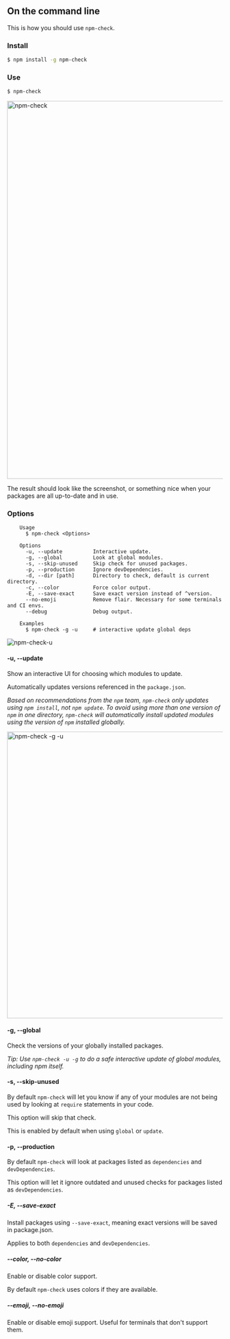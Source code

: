 ## On the command line

This is how you should use `npm-check`. 

### Install


```bash
$ npm install -g npm-check
```

### Use


```bash
$ npm-check
```

<img width="882" alt="npm-check" src="https://cloud.githubusercontent.com/assets/51505/9569919/99c2412a-4f48-11e5-8c65-e9b6530ee991.png">

The result should look like the screenshot, or something nice when your packages are all up-to-date and in use.


### Options

```
    Usage
      $ npm-check <Options>

    Options
      -u, --update          Interactive update.
      -g, --global          Look at global modules.
      -s, --skip-unused     Skip check for unused packages.
      -p, --production      Ignore devDependencies.
      -d, --dir [path]      Directory to check, default is current directory.
      -c, --color           Force color output.
      -E, --save-exact      Save exact version instead of ^version.
      --no-emoji            Remove flair. Necessary for some terminals and CI envs.
      --debug               Debug output.

    Examples
      $ npm-check -g -u     # interactive update global deps
```


![npm-check-u](https://cloud.githubusercontent.com/assets/51505/9569912/8c600cd8-4f48-11e5-8757-9387a7a21316.gif)

#### -u, --update

Show an interactive UI for choosing which modules to update.

Automatically updates versions referenced in the `package.json`.

_Based on recommendations from the `npm` team, `npm-check` only updates using `npm install`, not `npm update`.
To avoid using more than one version of `npm` in one directory, `npm-check` will automatically install updated modules
using the version of `npm` installed globally._

<img width="669" alt="npm-check -g -u" src="https://cloud.githubusercontent.com/assets/51505/9569921/9ca3aeb0-4f48-11e5-95ab-6fdb88124007.png">

#### -g, --global

Check the versions of your globally installed packages.

_Tip: Use `npm-check -u -g` to do a safe interactive update of global modules, including npm itself._

#### -s, --skip-unused

By default `npm-check` will let you know if any of your modules are not being used by looking at `require` statements
in your code.

This option will skip that check.

This is enabled by default when using `global` or `update`.

#### -p, --production

By default `npm-check` will look at packages listed as `dependencies` and `devDependencies`.

This option will let it ignore outdated and unused checks for packages listed as `devDependencies`.

##### -E, --save-exact
  
Install packages using `--save-exact`, meaning exact versions will be saved in package.json.
 
Applies to both `dependencies` and `devDependencies`.

##### --color, --no-color
  
Enable or disable color support.

By default `npm-check` uses colors if they are available.

##### --emoji, --no-emoji
  
Enable or disable emoji support. Useful for terminals that don't support them. 
